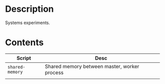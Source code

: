 # Description

Systems experiments.

# Contents

| Script          | Desc                                         |
|-----------------|----------------------------------------------|
| `shared-memory` | Shared memory between master, worker process |
|                 |                                              |
